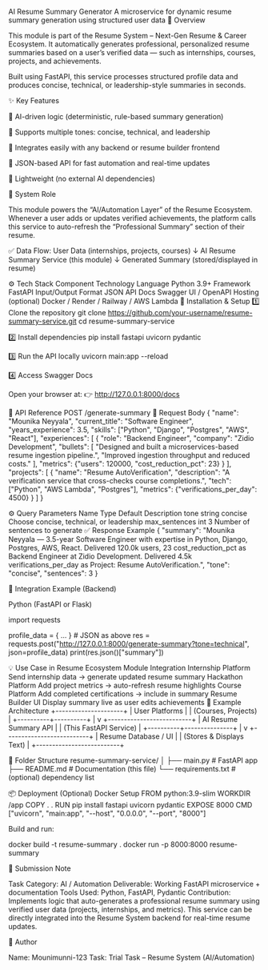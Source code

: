  AI Resume Summary Generator
A microservice for dynamic resume summary generation using structured user data
🚀 Overview

This module is part of the Resume System – Next-Gen Resume & Career Ecosystem.
It automatically generates professional, personalized resume summaries based on a user’s verified data — such as internships, courses, projects, and achievements.

Built using FastAPI, this service processes structured profile data and produces concise, technical, or leadership-style summaries in seconds.

✨ Key Features

🔹 AI-driven logic (deterministic, rule-based summary generation)

🔹 Supports multiple tones: concise, technical, and leadership

🔹 Integrates easily with any backend or resume builder frontend

🔹 JSON-based API for fast automation and real-time updates

🔹 Lightweight (no external AI dependencies)

🧩 System Role

This module powers the “AI/Automation Layer” of the Resume Ecosystem.
Whenever a user adds or updates verified achievements, the platform calls this service to auto-refresh the “Professional Summary” section of their resume.

✅ Data Flow:
User Data (internships, projects, courses)
        ↓
AI Resume Summary Service (this module)
        ↓
Generated Summary (stored/displayed in resume)

⚙️ Tech Stack
Component	Technology
Language	Python 3.9+
Framework	FastAPI
Input/Output Format	JSON
API Docs	Swagger UI / OpenAPI
Hosting (optional)	Docker / Render / Railway / AWS Lambda
🧰 Installation & Setup
1️⃣ Clone the repository
git clone https://github.com/your-username/resume-summary-service.git
cd resume-summary-service

2️⃣ Install dependencies
pip install fastapi uvicorn pydantic

3️⃣ Run the API locally
uvicorn main:app --reload

4️⃣ Access Swagger Docs

Open your browser at:
👉 http://127.0.0.1:8000/docs

🔗 API Reference
POST /generate-summary
🧾 Request Body
{
  "name": "Mounika Neyyala",
  "current_title": "Software Engineer",
  "years_experience": 3.5,
  "skills": ["Python", "Django", "Postgres", "AWS", "React"],
  "experiences": [
    {
      "role": "Backend Engineer",
      "company": "Zidio Development",
      "bullets": [
        "Designed and built a microservices-based resume ingestion pipeline.",
        "Improved ingestion throughput and reduced costs."
      ],
      "metrics": {"users": 120000, "cost_reduction_pct": 23}
    }
  ],
  "projects": [
    {
      "name": "Resume AutoVerification",
      "description": "A verification service that cross-checks course completions.",
      "tech": ["Python", "AWS Lambda", "Postgres"],
      "metrics": {"verifications_per_day": 4500}
    }
  ]
}

⚙️ Query Parameters
Name	Type	Default	Description
tone	string	concise	Choose concise, technical, or leadership
max_sentences	int	3	Number of sentences to generate
✅ Response Example
{
  "summary": "Mounika Neyyala — 3.5-year Software Engineer with expertise in Python, Django, Postgres, AWS, React. Delivered 120.0k users, 23 cost_reduction_pct as Backend Engineer at Zidio Development. Delivered 4.5k verifications_per_day as Project: Resume AutoVerification.",
  "tone": "concise",
  "sentences": 3
}

🧩 Integration Example (Backend)

Python (FastAPI or Flask)

import requests

profile_data = { ... }  # JSON as above
res = requests.post("http://127.0.0.1:8000/generate-summary?tone=technical", json=profile_data)
print(res.json()["summary"])

💡 Use Case in Resume Ecosystem
Module	Integration
Internship Platform	Send internship data → generate updated resume summary
Hackathon Platform	Add project metrics → auto-refresh resume highlights
Course Platform	Add completed certifications → include in summary
Resume Builder UI	Display summary live as user edits achievements
🧩 Example Architecture
+---------------------+
| User Platforms      |
| (Courses, Projects) |
+----------+----------+
           |
           v
+--------------------------+
| AI Resume Summary API    |
| (This FastAPI Service)   |
+----------+---------------+
           |
           v
+--------------------------+
| Resume Database / UI     |
| (Stores & Displays Text) |
+--------------------------+

🧱 Folder Structure
resume-summary-service/
│
├── main.py              # FastAPI app
├── README.md            # Documentation (this file)
└── requirements.txt     # (optional) dependency list

📦 Deployment (Optional)
Docker Setup
FROM python:3.9-slim
WORKDIR /app
COPY . .
RUN pip install fastapi uvicorn pydantic
EXPOSE 8000
CMD ["uvicorn", "main:app", "--host", "0.0.0.0", "--port", "8000"]


Build and run:

docker build -t resume-summary .
docker run -p 8000:8000 resume-summary

📑 Submission Note

Task Category: AI / Automation
Deliverable: Working FastAPI microservice + documentation
Tools Used: Python, FastAPI, Pydantic
Contribution:
Implements logic that auto-generates a professional resume summary using verified user data (projects, internships, and metrics).
This service can be directly integrated into the Resume System backend for real-time resume updates.

👤 Author

Name: Mounimunni-123
Task: Trial Task – Resume System (AI/Automation)
